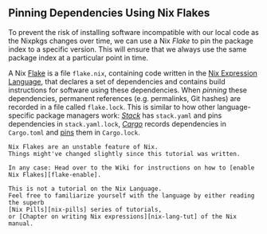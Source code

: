 ## Pinning Dependencies Using Nix Flakes

To prevent the risk of installing software incompatible with our local code as the Nixpkgs changes over time,
we can use a Nix _Flake_ to pin the package index to a specific version.
This will ensure that we always use the same package index at a particular point in time.

A Nix [Flake] is a file `flake.nix`, containing code written in the [Nix Expression Language][nix-lang],
that declares a set of dependencies and contains build instructions for software using these dependencies.
When _pinning_ these dependencies,
permanent references (e.g. permalinks, Git hashes) are recorded in a file called `flake.lock`.
This is similar to how other language-specific package managers work:
[_Stack_][stack] has `stack.yaml` and pins dependencies in `stack.yaml.lock`,
[_Cargo_][cargo] records dependencies in `Cargo.toml` and
[pins](https://doc.rust-lang.org/stable/cargo/guide/cargo-toml-vs-cargo-lock.html) them in `Cargo.lock`.

~~~admonish warning
Nix Flakes are an unstable feature of Nix.
Things might've changed slightly since this tutorial was written.

In any case: Head over to the Wiki for instructions on how to [enable Nix Flakes][flake-enable].
~~~

~~~admonish note
This is not a tutorial on the Nix Language.
Feel free to familiarize yourself with the language by either reading the superb
[Nix Pills][nix-pills] series of tutorials,
or [Chapter on writing Nix expressions][nix-lang-tut] of the Nix manual.
~~~

[cargo]: https://doc.rust-lang.org/stable/cargo/
[flake]: https://nixos.wiki/wiki/Flakes
[flake-enable]: https://nixos.wiki/wiki/Flakes#Enable_flakes
[nix-lang]: https://nixos.wiki/wiki/Overview_of_the_Nix_Language
[nix-lang-tut]: https://nixos.org/manual/nix/stable/#chap-writing-nix-expressions
[nix-pills]: https://nixos.org/guides/nix-pills/
[stack]: https://docs.haskellstack.org/en/stable/
